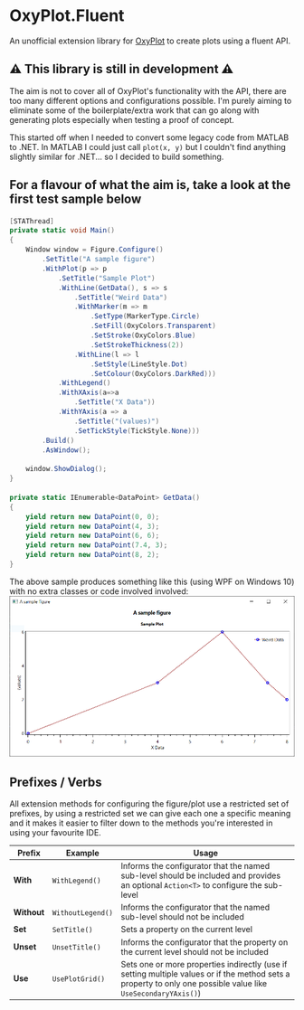 # OxyPlot.Fluent
An unofficial extension library for [OxyPlot](https://github.com/oxyplot/oxyplot) to create plots using a fluent API.

## ⚠ This library is still in development ⚠
The aim is not to cover all of OxyPlot's functionality with the API, there are too many different options and configurations possible. I'm purely aiming to eliminate some of the boilerplate/extra work that can go along with generating plots especially when testing a proof of concept.

This started off when I needed to convert some legacy code from MATLAB to .NET. In MATLAB I could just call `plot(x, y)` but I couldn't find anything slightly similar for .NET... so I decided to build something.

## For a flavour of what the aim is, take a look at the first test sample below
```c#
[STAThread]
private static void Main()
{
    Window window = Figure.Configure()
        .SetTitle("A sample figure")
        .WithPlot(p => p
            .SetTitle("Sample Plot")
            .WithLine(GetData(), s => s
                .SetTitle("Weird Data")
                .WithMarker(m => m
                    .SetType(MarkerType.Circle)
                    .SetFill(OxyColors.Transparent)
                    .SetStroke(OxyColors.Blue)
                    .SetStrokeThickness(2))
                .WithLine(l => l
                    .SetStyle(LineStyle.Dot)
                    .SetColour(OxyColors.DarkRed)))
            .WithLegend()
            .WithXAxis(a=>a
                .SetTitle("X Data"))
            .WithYAxis(a => a
                .SetTitle("(values)")
                .SetTickStyle(TickStyle.None)))
        .Build()
        .AsWindow();

    window.ShowDialog();
}

private static IEnumerable<DataPoint> GetData()
{
    yield return new DataPoint(0, 0);
    yield return new DataPoint(4, 3);
    yield return new DataPoint(6, 6);
    yield return new DataPoint(7.4, 3);
    yield return new DataPoint(8, 2);
}
```

The above sample produces something like this (using WPF on Windows 10) with no extra classes or code involved involved:
![sample-plot](media/simple-sample.PNG)

## Prefixes / Verbs
All extension methods for configuring the figure/plot use a restricted set of prefixes, by using a restricted set we can give each one a specific meaning and it makes it easier to filter down to the methods you're interested in using your favourite IDE.

| Prefix | Example | Usage |
|----|----|----|
| **With** | `WithLegend()` | Informs the configurator that the named sub-level should be included and provides an optional `Action<T>` to configure the sub-level |
| **Without** | `WithoutLegend()` | Informs the configurator that the named sub-level should not be included |
| **Set** | `SetTitle()` | Sets a property on the current level |
| **Unset** | `UnsetTitle()` | Informs the configurator that the property on the current level should not be included |
| **Use** | `UsePlotGrid()` | Sets one or more properties indirectly (use if setting multiple values or if the method sets a property to only one possible value like `UseSecondaryYAxis()`) |
